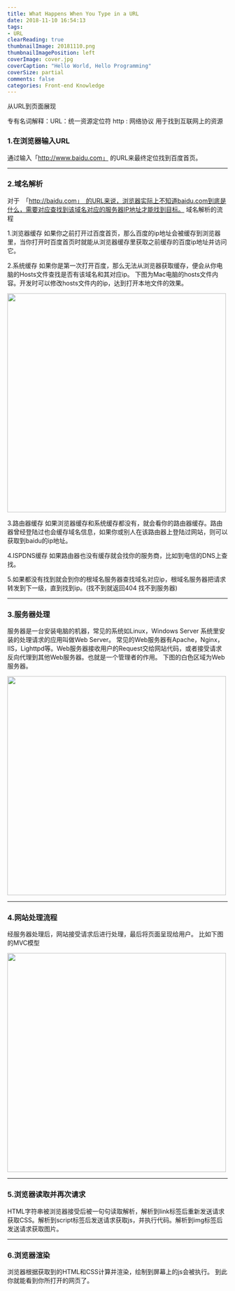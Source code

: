 ```yaml
---
title: What Happens When You Type in a URL
date: 2018-11-10 16:54:13
tags:
- URL
clearReading: true
thumbnailImage: 20181110.png
thumbnailImagePosition: left
coverImage: cover.jpg
coverCaption: "Hello World, Hello Programming"
coverSize: partial
comments: false
categories: Front-end Knowledge
---
```


从URL到页面展现
<!--more-->
专有名词解释：URL：统一资源定位符 http : 网络协议 用于找到互联网上的资源
### 1.在浏览器输入URL

通过输入「http://www.baidu.com」 的URL来最终定位找到百度首页。
***

### 2.域名解析
对于　「http://baidu.com」　的URL来说，浏览器实际上不知道baidu.com到底是什么，需要对应查找到该域名对应的服务器IP地址才能找到目标。
域名解析的流程

1.浏览器缓存
如果你之前打开过百度首页，那么百度的ip地址会被缓存到浏览器里，当你打开时百度首页时就能从浏览器缓存里获取之前缓存的百度ip地址并访问它。

2.系统缓存
如果你是第一次打开百度，那么无法从浏览器获取缓存，便会从你电脑的Hosts文件查找是否有该域名和其对应ip。
下图为Mac电脑的hosts文件内容。开发时可以修改hosts文件内的ip，达到打开本地文件的效果。

<img src="./1.png" style="width:500px">

3.路由器缓存
如果浏览器缓存和系统缓存都没有，就会看你的路由器缓存。路由器曾经登陆过也会缓存域名信息，如果你或别人在该路由器上登陆过网站，则可以获取到baidu的ip地址。

4.ISPDNS缓存
如果路由器也没有缓存就会找你的服务商，比如到电信的DNS上查找。

5.如果都没有找到就会到你的根域名服务器查找域名对应ip，根域名服务器把请求转发到下一级，直到找到ip。(找不到就返回404 找不到服务器)

***
### 3.服务器处理
服务器是一台安装电脑的机器，常见的系统如Linux，Windows Server 系统里安装的处理请求的应用叫做Web Server。
常见的Web服务器有Apache，Nginx，IIS，Lighttpd等。Web服务器接收用户的Request交给网站代码，或者接受请求反向代理到其他Web服务器。也就是一个管理者的作用。
下图的白色区域为Web服务器。

<img src="./2.png" style="width:500px">

***
### 4.网站处理流程
经服务器处理后，网站接受请求后进行处理，最后将页面呈现给用户。
比如下图的MVC模型

<img src="./3.png" style="width:500px">

***
### 5.浏览器读取并再次请求
HTML字符串被浏览器接受后被一句句读取解析，解析到link标签后重新发送请求获取CSS。解析到script标签后发送请求获取js，并执行代码。解析到img标签后发送请求获取图片。

***
### 6.浏览器渲染
浏览器根据获取到的HTML和CSS计算并渲染，绘制到屏幕上的js会被执行。
到此你就能看到你所打开的网页了。

